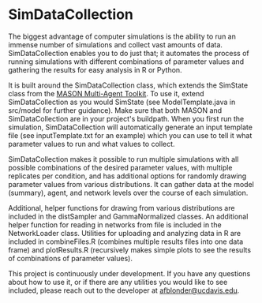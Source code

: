 # SimDataCollection

The biggest advantage of computer simulations is the ability to run an immense number of simulations and collect vast amounts of data. SimDataCollection enables you to do just that; it automates the process of running simulations with different combinations of parameter values and gathering the results for easy analysis in R or Python.

It is built around the SimDataCollection class, which extends the SimState class from the <a href="https://cs.gmu.edu/~eclab/projects/mason/">MASON Multi-Agent Toolkit</a>. To use it, extend SimDataCollection as you would SimState (see ModelTemplate.java in src/model for further guidance). Make sure that both MASON and SimDataCollection are in your project's buildpath. When you first run the simulation, SimDataCollection will automatically generate an input template file (see inputTemplate.txt for an example) which you can use to tell it what parameter values to run and what values to collect.

SimDataCollection makes it possible to run multiple simulations with all possible combinations of the desired parameter values, with multiple replicates per condition, and has additional options for randomly drawing parameter values from various distributions. It can gather data at the model (summary), agent, and network levels over the course of each simulation.

Additional, helper functions for drawing from various distributions are included in the distSampler and GammaNormalized classes.
An additional helper function for reading in networks from file is included in the NetworkLoader class.
Utilities for uploading and analyzing data in R are included in combineFiles.R (combines multiple results files into one data frame) and plotResults.R (recursively makes simple plots to see the results of combinations of parameter values).

This project is continuously under development. If you have any questions about how to use it, or if there are any utilities you would like to see included, please reach out to the developer at afblonder@ucdavis.edu.
